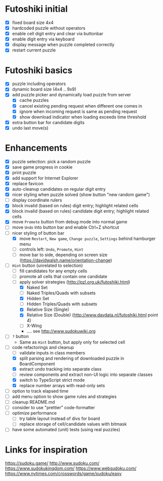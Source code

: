 # Futoshiki initial
- [x] fixed board size 4x4
- [x] hardcoded puzzle without operators
- [x] enable cell digit entry and clear via buttonbar
- [x] enable digit entry via keyboard
- [x] display message when puzzle completed correctly
- [x] restart current puzzle

# Futoshiki basics
- [x] puzzle including operators
- [x] dynamic board size (4x4 .. 9x9)
- [x] add puzzle picker and dynamically load puzzle from server
  - [x] cache puzzles
  - [x] cancel existing pending request when different one comes in
  - [x] ignore when incoming request is same as pending request
  - [x] show download indicator when loading exceeds time threshold
- [x] extra button bar for candidate digits
- [x] undo last move(s)

# Enhancements
- [x] puzzle selection: pick a random puzzle
- [x] save game progress in cookie
- [x] print puzzle
- [x] add support for Internet Explorer
- [x] replace favicon
- [x] auto-cleanup candidates on regular digit entry
- [x] nicer styling when puzzle solved (show button "new random game")
- [ ] display coordinate rulers
- [x] block invalid (based on rules) digit entry; highlight related cells
- [x] block invalid (based on rules) candidate digit entry; highlight related cells
- [x] move `Promote` button from debug mode into normal game
- [ ] move `Undo` into button bar and enable Ctrl+Z shortcut
- [ ] nicer styling of button bar
  - [x] move `Restart`, `New game`, `Change puzzle`, `Settings` behind hamburger menu
  - [ ] controls left: `Undo`, `Promote`, `Hint`
  - [ ] move bar to side, depending on screen size (https://davidwalsh.name/orientation-change)
- [ ] `Hint` button (unrelated to selection)
  - [ ] fill candidates for any empty cells
  - [ ] promote all cells that contain one candidate
  - [ ] apply solver strategies (http://pzl.org.uk/futoshiki.html)
    - [x] Naked Set
    - [ ] Naked Triples/Quads with subsets
    - [x] Hidden Set
    - [ ] Hidden Triples/Quads with subsets
    - [x] Relative Size (Single)
    - [x] Relative Size (Double) (http://www.davdata.nl/futoshiki.html point 4)
    - [ ] X-Wing
    - .... see http://www.sudokuwiki.org
- [ ] `?` button
  - Same as `Hint` button, but apply only for selected cell
- [ ] code refactorings and cleanup
  - [ ] validate inputs in class members
  - [x] split parsing and rendering of downloaded puzzle in BoardComponent
  - [x] extract undo tracking into separate class
  - [ ] review components and extract non-UI logic into separate classes
  - [x] switch to TypeScript strict mode
  - [x] replace number arrays with read-only sets
- [ ] option to track elapsed time
- [ ] add menu option to show game rules and strategies
- [ ] cleanup README.md
- [ ] consider to use "prettier" code-formatter
- [ ] optimize performance
  - [ ] try table layout instead of divs for board
  - [ ] replace storage of cell/candidate values with bitmask
- [ ] have some automated (unit) tests (using real puzzles)

# Links for inspiration
https://sudoku.game/
http://www.sudoku.com/
https://www.sudokukingdom.com/
https://www.websudoku.com/
https://www.nytimes.com/crosswords/game/sudoku/easy
